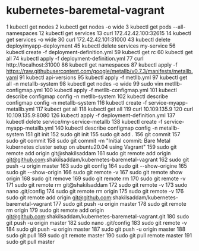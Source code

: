 # kubernetes-baremetal-vagrant
1  kubectl get nodes
    2  kubectl get nodes -o wide
    3  kubectl get pods --all-namespaces
   12  kubectl get services
   13  curl 172.42.42.100:32615
   14  kubectl get services -o wide
   30  curl 172.42.42.101:31000
   43  kubectl delete deploy/myapp-deployment
   45  kubectl delete services my-service
   56  kubectl create -f deployment-definition.yml 
   59  kubectl get rc
   60  kubectl get all
   74  kubectl apply -f deployment-definition.yml 
   77  curl http://localhost:31000
   86  kubectl get namespaces
   87  kubectl apply -f https://raw.githubusercontent.com/google/metallb/v0.7.3/manifests/metallb.yaml
   91  kubectl api-versions
   95  kubectl apply -f metllb.yml 
   97  kubectl get all -n metallb-system
   98  kubectl get nodes -o wide
   99  sudo vim metllb-configmap.yml
  100  kubectl apply -f metllb-configmap.yml 
  101  kubectl describe configmap config -n metllb-system
  102  kubectl describe configmap config -n metallb-system
  116  kubectl create -f service-myapp-metallb.yml 
  117  kubect get all
  118  kubectl get all
  119  curl 10.109.135.9
  120  curl 10.109.135.9:8080
  126  kubectl apply -f deployment-definition.yml 
  137  kubectl delete service/my-service-metallb
  138  kubectl create -f service-myapp-metallb.yml 
  140  kubectl describe configmap config -n metallb-system
  151  git init
  152  sudo git init
  155  sudo git add .
  156  git commit
  157  sudo git commit
  158  sudo git commit -m "Initial commit: Bare Metal kubernetes cluster setup on ubuntu20.04 using Vagrant"
  159  sudo git remote add origin git@shakilsaddam
  161  sudo git remote add origin git@github.com:shakilsaddam/kubernetes-baremetal-vagrant
  162  sudo git push -u origin master
  163  sudo git config
  164  sudo git --show-origine
  165  sudo git --show-origin
  166  sudo git remote -v
  167  sudo git remote show origin
  168  sudo git remove
  169  sudo git remote rm
  170  sudo git remote -v
  171  sudo git remote rm git@shakilsaddam
  172  sudo git remote -v
  173  sudo nano .git/config 
  174  sudo git remote rm origin
  175  sudo git remote -v
  176  sudo git remote add origin git@github.com:shakilsaddam/kubernetes-baremetal-vagrant
  177  sudo git push -u origin master
  178  sudo git remote rm origin
  179  sudo git remote add origin git@github.com:shakilsaddam/kubernetes-baremetal-vagrant.git
  180  sudo git push -u origin master
  182  sudo nano .git/config 
  183  sudo git remote -v
  184  sudo git push -u origin master
  187  sudo git push -u origin master
  188  sudo git pull
  189  sudo git remote master
  190  sudo git pull remote master
  191  sudo git pull master
